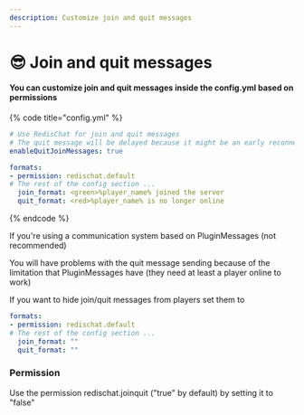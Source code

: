 ```yaml
---
description: Customize join and quit messages
---
```


# 😎 Join and quit messages

#### You can customize join and quit messages inside the config.yml based on permissions

{% code title="config.yml" %}
```yaml
# Use RedisChat for join and quit messages
# The quit message will be delayed because it might be an early reconnection to one of the servers using RedisChat
enableQuitJoinMessages: true

formats:
- permission: redischat.default
# The rest of the config section ...
  join_format: <green>%player_name% joined the server
  quit_format: <red>%player_name% is no longer online
```
{% endcode %}

If you're using a communication system based on PluginMessages (not recommended)

You will have problems with the quit message sending because of the limitation that PluginMessages have (they need at least a player online to work)

If you want to hide join/quit messages from players set them to&#x20;

```yaml
formats:
- permission: redischat.default
# The rest of the config section ...
  join_format: ""
  quit_format: ""
```

### Permission

Use the permission redischat.joinquit ("true" by default) by setting it to "false"
